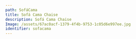 ```yaml
---
path: SofáCama
title: Sofá Cama Chaise
description: Sofá Cama Chaise
Image: /assets/67ac0acf-1379-4f4b-9753-1c05d6e997ee.jpg
identifier: sofacama
---
```


